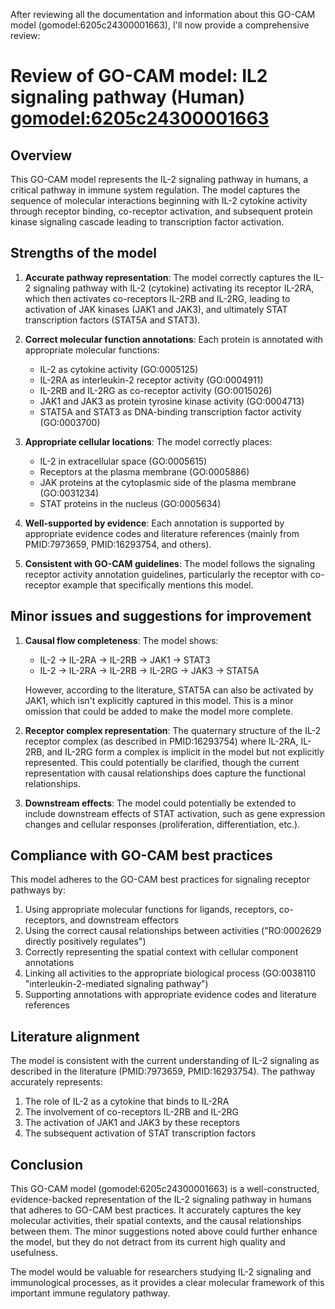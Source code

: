 After reviewing all the documentation and information about this GO-CAM model (gomodel:6205c24300001663), I'll now provide a comprehensive review:

# Review of GO-CAM model: IL2 signaling pathway (Human) [gomodel:6205c24300001663](https://bioregistry.io/go.model:6205c24300001663)

## Overview
This GO-CAM model represents the IL-2 signaling pathway in humans, a critical pathway in immune system regulation. The model captures the sequence of molecular interactions beginning with IL-2 cytokine activity through receptor binding, co-receptor activation, and subsequent protein kinase signaling cascade leading to transcription factor activation.

## Strengths of the model

1. **Accurate pathway representation**: The model correctly captures the IL-2 signaling pathway with IL-2 (cytokine) activating its receptor IL-2RA, which then activates co-receptors IL-2RB and IL-2RG, leading to activation of JAK kinases (JAK1 and JAK3), and ultimately STAT transcription factors (STAT5A and STAT3).

2. **Correct molecular function annotations**: Each protein is annotated with appropriate molecular functions:
   - IL-2 as cytokine activity (GO:0005125)
   - IL-2RA as interleukin-2 receptor activity (GO:0004911)
   - IL-2RB and IL-2RG as co-receptor activity (GO:0015026)
   - JAK1 and JAK3 as protein tyrosine kinase activity (GO:0004713)
   - STAT5A and STAT3 as DNA-binding transcription factor activity (GO:0003700)

3. **Appropriate cellular locations**: The model correctly places:
   - IL-2 in extracellular space (GO:0005615)
   - Receptors at the plasma membrane (GO:0005886)
   - JAK proteins at the cytoplasmic side of the plasma membrane (GO:0031234)
   - STAT proteins in the nucleus (GO:0005634)

4. **Well-supported by evidence**: Each annotation is supported by appropriate evidence codes and literature references (mainly from PMID:7973659, PMID:16293754, and others).

5. **Consistent with GO-CAM guidelines**: The model follows the signaling receptor activity annotation guidelines, particularly the receptor with co-receptor example that specifically mentions this model.

## Minor issues and suggestions for improvement

1. **Causal flow completeness**: The model shows:
   - IL-2 → IL-2RA → IL-2RB → JAK1 → STAT3
   - IL-2 → IL-2RA → IL-2RB → IL-2RG → JAK3 → STAT5A

   However, according to the literature, STAT5A can also be activated by JAK1, which isn't explicitly captured in this model. This is a minor omission that could be added to make the model more complete.

2. **Receptor complex representation**: The quaternary structure of the IL-2 receptor complex (as described in PMID:16293754) where IL-2RA, IL-2RB, and IL-2RG form a complex is implicit in the model but not explicitly represented. This could potentially be clarified, though the current representation with causal relationships does capture the functional relationships.

3. **Downstream effects**: The model could potentially be extended to include downstream effects of STAT activation, such as gene expression changes and cellular responses (proliferation, differentiation, etc.).

## Compliance with GO-CAM best practices

This model adheres to the GO-CAM best practices for signaling receptor pathways by:

1. Using appropriate molecular functions for ligands, receptors, co-receptors, and downstream effectors
2. Using the correct causal relationships between activities ("RO:0002629 directly positively regulates")
3. Correctly representing the spatial context with cellular component annotations
4. Linking all activities to the appropriate biological process (GO:0038110 "interleukin-2-mediated signaling pathway")
5. Supporting annotations with appropriate evidence codes and literature references

## Literature alignment

The model is consistent with the current understanding of IL-2 signaling as described in the literature (PMID:7973659, PMID:16293754). The pathway accurately represents:

1. The role of IL-2 as a cytokine that binds to IL-2RA
2. The involvement of co-receptors IL-2RB and IL-2RG
3. The activation of JAK1 and JAK3 by these receptors
4. The subsequent activation of STAT transcription factors

## Conclusion

This GO-CAM model (gomodel:6205c24300001663) is a well-constructed, evidence-backed representation of the IL-2 signaling pathway in humans that adheres to GO-CAM best practices. It accurately captures the key molecular activities, their spatial contexts, and the causal relationships between them. The minor suggestions noted above could further enhance the model, but they do not detract from its current high quality and usefulness.

The model would be valuable for researchers studying IL-2 signaling and immunological processes, as it provides a clear molecular framework of this important immune regulatory pathway.